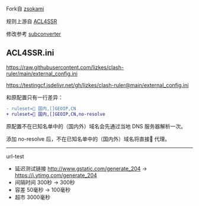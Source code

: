 Fork自 [zsokami](https://github.com/zsokami/ACL4SSR)

规则上游自 [ACL4SSR](https://github.com/ACL4SSR/ACL4SSR/tree/master)

修改参考 [subconverter](https://github.com/tindy2013/subconverter/blob/master/README-cn.md)

## ACL4SSR.ini

https://raw.githubusercontent.com/lizkes/clash-ruler/main/external_config.ini

https://testingcf.jsdelivr.net/gh/lizkes/clash-ruler@main/external_config.ini

和原配置只有一行差异：

```diff
- ruleset=🎯 国内,[]GEOIP,CN
+ ruleset=🎯 国内,[]GEOIP,CN,no-resolve
```

原配置不在已知名单中的（国内外）域名会先通过当地 DNS 服务器解析一次。

添加 no-resolve 后，不在已知名单中的（国内外）域名将直接🚀 代理。

---

url-test
- 延迟测试链接 http://www.gstatic.com/generate_204 -> https://i.ytimg.com/generate_204
- 间隔时间 300秒 -> 300秒
- 容差 50毫秒 -> 100毫秒
- 超市 3000毫秒